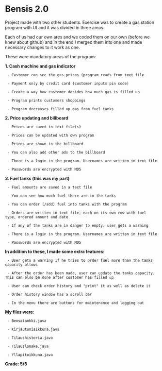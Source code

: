 # Bensis 2.0

Project made with two other students. Exercise was to create a gas station program with UI and it was divided in three areas. 

Each of us had our own ares and we coded them on our own (before we knew about github) and in the end I merged them into one and made necessary changes to it work as one. 

These were mandatory areas of the program:


**1. Cash machine and gas indicator** 

     - Customer can see the gas prices (program reads from text file
     
     - Payment only by credit card (customer inputs pin code)
     
     - Create a way how customer decides how much gas is filled up
     
     - Program prints customers shoppings
     
     - Program decreases filled up gas from fuel tanks
     
     
**2. Price updating and billboard**

     - Prices are saved in text file(s)
     
     - Prices can be updated with own program
     
     - Prices are shown in the billboard
     
     - You can also add other ads to the billboard
     
     - There is a login in the program. Usernames are written in text file
     
     - Passwords are encrypted with MD5
     

**3. Fuel tanks (this was my part)**  

     - Fuel amounts are saved in a text file
     
     - You can see how much fuel there are in the tanks
     
     - You can order (/add) fuel into tanks with the program
     
     - Orders are written in text file, each on its own row with fuel type, ordered amount and date
     
     - If any of the tanks are in danger to empty, user gets a warning
     
     - There is a login in the program. Usernames are written in text file
     
     - Passwords are encrypted with MD5
     
   **In addition to these, I made some extra features:**
     
     - User gets a warning if he tries to order fuel more than the tanks capacity allows
     
     - After the order has been made, user can update the tanks capacity. This can also be done after customer has filled up
     
     - User can check order history and "print" it as well as delete it 
     
     - Order history window has a scroll bar
     
     - In the menu there are buttons for maintenance and logging out
     
   **My files were:**
     
     - Bensatankki.java
     
     - Kirjautumisikkuna.java
     
     - Tilaushistoria.java
     
     - Tilauslomake.java
     
     - Yllapitoikkuna.java
     
     
**Grade: 5/5**


